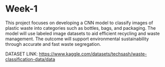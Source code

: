 # Week-1
This project focuses on developing a CNN model to classify images of plastic waste into categories such as bottles, bags, and packaging. The model will use labeled image datasets to aid efficient recycling and waste management. The outcome will support environmental sustainability through accurate and fast waste segregation.  


DATASET LINK: https://www.kaggle.com/datasets/techsash/waste-classification-data/data
